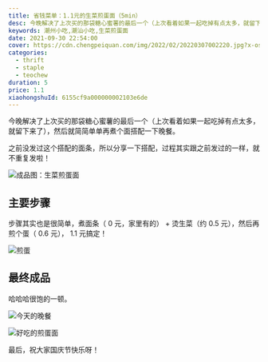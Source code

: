 ```yaml
---
title: 省钱菜单：1.1元的生菜煎蛋面（5min）
desc: 今晚解决了上次买的那袋糖心蜜薯的最后一个（上次看着如果一起吃掉有点太多，就留下来了），然后就简简单单再煮个面搭配一下晚餐。
keywords: 潮州小吃,潮汕小吃,生菜煎蛋面
date: 2021-09-30 22:54:00
cover: https://cdn.chengpeiquan.com/img/2022/02/20220307002220.jpg?x-oss-process=image/interlace,1
categories:
  - thrift
  - staple
  - teochew
duration: 5
price: 1.1
xiaohongshuId: 6155cf9a000000002103e6de
---
```


今晚解决了上次买的那袋糖心蜜薯的最后一个（上次看着如果一起吃掉有点太多，就留下来了），然后就简简单单再煮个面搭配一下晚餐。

之前没发过这个搭配的面条，所以分享一下搭配，过程其实跟之前发过的一样，就不重复发啦！

![成品图：生菜煎蛋面](https://cdn.chengpeiquan.com/img/2022/02/20220307002418.jpg?x-oss-process=image/interlace,1)

## 主要步骤

步骤其实也是很简单，煮面条（ 0 元，家里有的） + 烫生菜（约 0.5 元），然后再煎个蛋（ 0.6 元）， 1.1 元搞定！

![煎蛋](https://cdn.chengpeiquan.com/img/2022/02/20220307002421.jpg?x-oss-process=image/interlace,1)

## 最终成品

哈哈哈很饱的一顿。

![今天的晚餐](https://cdn.chengpeiquan.com/img/2022/02/20220307002420.jpg?x-oss-process=image/interlace,1)

![好吃的煎蛋面](https://cdn.chengpeiquan.com/img/2022/02/20220307002419.jpg?x-oss-process=image/interlace,1)

最后，祝大家国庆节快乐呀！
